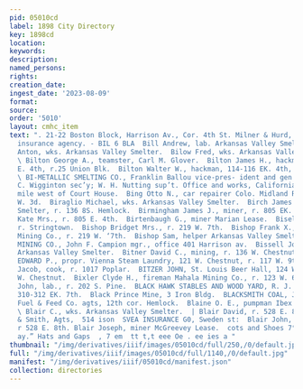 ```yaml
---
pid: 05010cd
label: 1898 City Directory
key: 1898cd
location: 
keywords: 
description: 
named_persons: 
rights: 
creation_date: 
ingest_date: '2023-08-09'
format: 
source: 
order: '5010'
layout: cmhc_item
text: ". 21-22 Boston Block, Harrison Av., Cor. 4th St. Milner & Hurd, ~~ °“eronrer
  insurance agency. - BIL 6 BLA  Bill Andrew, lab. Arkansas Valley Smelter.  Bill
  Anton, wks. Arkansas Valley Smelter.  Bilow Fred, wks. Arkansas Valley Smelter.
  \ Bilton George A., teamster, Carl M. Glover.  Bilton James H., hackman, 114-116
  E. 4th, r.25 Union Blk.  Bilton Walter W., hackman, 114-116 EK. 4th, r. 429 W. 3d.
  \ BI-METALLIC SMELTING CO., Franklin Ballou vice-pres- ident and gen’l mgr.; James
  C. Wigginton sec’y; W. H. Nutting sup’t. Office and works, California Gulch, one
  mile west of Court House.  Bing Otto N., car repairer Colo. Midland Ry., r. 518
  W. 3d.  Biraglio Michael, wks. Arkansas Valley Smelter.  Birch James T., lab. Bi-Metallic
  Smelter, r. 136 8S. Hemlock.  Birmingham James J., miner, r. 805 EK. 4th.  Birmingham
  Kate Mrs., r. 805 E. 4th.  Birtenbaugh G., miner Marian Lease.  Biselx Joseph, lab.,
  r. Stringtown.  Bishop Bridget Mrs., r. 219 W. 7th.  Bishop Frank X., assayer Ibex
  Mining Co., r. 219 W. ‘7th.  Bishop Sam, helper Arkansas Valley Smelter.  BISON
  MINING CO., John F. Campion mgr., office 401 Harrison av.  Bissell Joseph, wks.
  Arkansas Valley Smelter.  Bitner David C., mining, r. 136 W. Chestnut.  BITTINGER
  EDWARD P., propr. Vienna Steam Laundry, 121 W. Chestnut, r. 117 W. 9th.  Bittner
  Jacob, cook, r. 1017 Poplar.  BITZER JOHN, St. Louis Beer Hall, 124 W. 2d, r. 413
  W. Chestnut.  Bixler Clyde H., fireman Mahala Mining Co., r. 123 W. 6th.  Biziak
  John, lab., r. 202 S. Pine.  BLACK HAWK STABLES AND WOOD YARD, R. J. Don- nen propr.,
  310-312 EK. 7th.  Black Prince Mine, 3 Iron Bldg.  BLACKSMITH COAL, John Harvey
  Fuel & Feed Co. agts, 12th cor. Hemlock.  Blaine O. E., pumpman Ibex Mining Co.
  \ Blair C., wks. Arkansas Valley Smelter.  | Blair David, r. 528 E. 8th.  av. POWGI
  & Smith, Agts,  514 ison  SVEA INSURANCE G0, Sweden st:  Blair John, carpenter,
  r 528 E. 8th. Blair Joseph, miner McGreevey Lease.  cots and Shoes 7°%0s naricon
  ay.” Hats and Gaps  , 7 em  tt t,t eee Oe . ee ies a "
thumbnail: "/img/derivatives/iiif/images/05010cd/full/250,/0/default.jpg"
full: "/img/derivatives/iiif/images/05010cd/full/1140,/0/default.jpg"
manifest: "/img/derivatives/iiif/05010cd/manifest.json"
collection: directories
---
```

